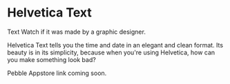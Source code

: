 Helvetica Text
=================

Text Watch if it was made by a graphic designer.

Helvetica Text tells you the time and date in an elegant and clean format. Its beauty is in its simplicity, because when you're using Helvetica, how can you make something look bad?

Pebble Appstore link coming soon.
